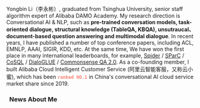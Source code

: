 

Yongbin Li（李永彬）, graduated from Tsinghua University, senior staff algorithm expert of Alibaba DAMO Academy. My research direction is Conversational AI & NLP, such as **pre-trained conversation models, task-oriented dialogue, structural knowledge (TableQA, KBQA), unsutraucal、document-based question answering and multimodal dialogue**. In recent years, I have published a number of top conference papers, including ACL, EMNLP, AAAI, SIGIR, KDD, etc. At the same time, We have won the first place in many international leaderboards, for example, [Spider](https://yale-lily.github.io/spider) / [SParC](https://yale-lily.github.io/sparc) / [CoSQL](https://yale-lily.github.io/cosql) / [DialoGLUE](https://eval.ai/web/challenges/challenge-page/708/leaderboard) / [Commonsense QA 2.0](https://leaderboard.allenai.org/csqa2/submissions/public). As a co-founding member, I built Alibaba Cloud Intelligent Customer Service (阿里云智能客服，又称云小蜜), which has been <font color=Salmon>**`ranked NO.1`**</font> in China's conversational AI cloud service market share since 2019.

### <font color=red><i class="fa fa-ft fa-fire"></i></font>&nbsp;&nbsp;News About Me 

